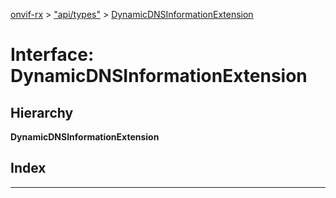 [onvif-rx](../README.md) > ["api/types"](../modules/_api_types_.md) > [DynamicDNSInformationExtension](../interfaces/_api_types_.dynamicdnsinformationextension.md)

# Interface: DynamicDNSInformationExtension

## Hierarchy

**DynamicDNSInformationExtension**

## Index

---

